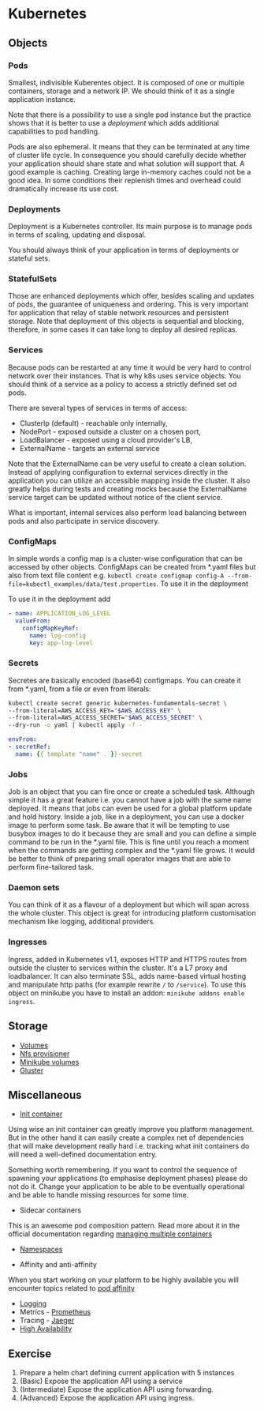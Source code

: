 # Kubernetes

## Objects
### Pods

Smallest, indivisible Kuberentes object. It is composed of one or multiple containers, storage and a network IP. We should think of it as a single application instance.

Note that there is a possibility to use a single pod instance but the practice shows that it is better to use a *deployment* which adds additional capabilities to pod handling.

Pods are also ephemeral. It means that they can be terminated at any time of cluster life cycle. In consequence you should carefully decide whether your application should share state and what solution will support that. A good example is caching. Creating large in-memory caches could not be a good idea. In some conditions their replenish times and overhead could dramatically increase its use cost.  

### Deployments

Deployment is a Kubernetes controller. Its main purpose is to manage pods in terms of scaling, updating and disposal.

You should always think of your application in terms of deployments or stateful sets.

### StatefulSets

Those are enhanced deployments which offer, besides scaling and updates of pods, the guarantee of uniqueness and ordering. This is very important for application that relay of stable network resources and persistent storage. Note that deployment of this objects is sequential and blocking, therefore, in some cases it can take long to deploy all desired replicas. 

### Services
Because pods can be restarted at any time it would be very hard to control network over their instances. That is why k8s uses service objects. You should think of a service as a policy to access a strictly defined set od pods.

There are several types of services in terms of access: 
- ClusterIp (default) - reachable only internally, 
- NodePort - exposed outside a cluster on a chosen port, 
- LoadBalancer - exposed using a cloud provider's LB,
- ExternalName - targets an external service

Note that the ExternalName can be very useful to create a clean solution. Instead of applying configuration to external services directly in the application you can utilize an accessible mapping inside the cluster. It also greatly helps during tests and creating mocks because the ExternalName service target can be updated without notice of the client service.

What is important, internal services also perform load balancing between pods and also participate in service discovery.

### ConfigMaps

In simple words a config map is a cluster-wise configuration that can be accessed by other objects. ConfigMaps can be created from *.yaml files but also from text file content e.g. `kubectl create configmap config-A --from-file=kubectl_examples/data/test.properties`. To use it in the deployment 

To use it in the deployment add 
```yaml
- name: APPLICATION_LOG_LEVEL
  valueFrom:
    configMapKeyRef:
      name: log-config
      key: app-log-level
```

### Secrets

Secretes are basically encoded (base64) configmaps. You can create it from *.yaml, from a file or even from literals:

```bash
kubectl create secret generic kubernetes-fundamentals-secret \
--from-literal=AWS_ACCESS_KEY="$AWS_ACCESS_KEY" \
--from-literal=AWS_ACCESS_SECRET="$AWS_ACCESS_SECRET" \
--dry-run -o yaml | kubectl apply -f -
```

```yaml
envFrom:
- secretRef:
  name: {{ template "name" . }}-secret
```

### Jobs

Job is an object that you can fire once or create a scheduled task. Although simple it has a great feature i.e. you cannot have a job with the same name deployed. It means that jobs can even be used for a global platform update and hold history. Inside a job, like in a deployment, you can use a docker image to perform some task. Be aware that it will be tempting to use busybox images to do it because they are small and you can define a simple command to be run in the *.yaml file. This is fine until you reach a moment when the commands are getting complex and the *.yaml file grows. It would be better to think of preparing small operator images that are able to perform fine-tailored task.

### Daemon sets

You can think of it as a flavour of a deployment but which will span across the whole cluster. This object is great for introducing platform customisation mechanism like logging, additional providers.

### Ingresses

Ingress, added in Kubernetes v1.1, exposes HTTP and HTTPS routes from outside the cluster to services within the cluster. It's a L7 proxy and loadbalancer. It can also terminate SSL, adds name-based virtual hosting and manipulate http paths (for example rewrite `/` to `/service`).
To use this object on minikube you have to install an addon: `minikube addons enable ingress`.

## Storage

- [Volumes](https://kubernetes.io/docs/concepts/storage/persistent-volumes/)
- [Nfs provisioner](https://github.com/kubernetes-incubator/nfs-provisioner)
- [Minikube volumes](https://github.com/kubernetes/minikube/blob/master/docs/persistent_volumes.md)
- [Gluster](https://github.com/gluster/gluster-kubernetes)

##  Miscellaneous
- [Init container](https://kubernetes.io/docs/concepts/workloads/pods/init-containers/)

Using wise an init container can greatly improve you platform management. But in the other hand it can easily create a complex net of dependencies that will make development really hard i.e. tracking what init containers do will need a well-defined documentation entry. 

Something worth remembering. If you want to control the sequence of spawning your applications (to emphasise deployment phases) please do not do it. Change your application to be able to be eventually operational and be able to handle missing resources for some time. 

- Sidecar containers

This is an awesome pod composition pattern. Read more about it in the official documentation regarding [managing multiple containers](https://kubernetes.io/docs/concepts/workloads/pods/init-containers/)

- [Namespaces](https://kubernetes.io/docs/concepts/overview/working-with-objects/namespaces/)

- Affinity and anti-affinity

When you start working on your platform to be highly available you will encounter topics related to [pod affinity](https://kubernetes.io/docs/concepts/overview/working-with-objects/namespaces/)

- [Logging](https://kubernetes.io/docs/concepts/cluster-administration/logging/)
- Metrics - [Prometheus](https://prometheus.io/)
- Tracing - [Jaeger](https://github.com/jaegertracing/jaeger-kubernetes)
- [High Availability](https://kubernetes.io/docs/setup/independent/high-availability/)

## Exercise
1. Prepare a helm chart defining current application with 5 instances
1. (Basic) Expose the application API using a service
1. (Intermediate) Expose the application API using forwarding.
1. (Advanced) Expose the application API using ingress.